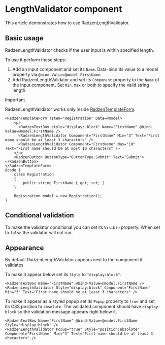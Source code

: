 # LengthValidator component
This article demonstrates how to use RadzenLengthValidator.

## Basic usage
RadzenLengthValidator checks if the user input is within specified length.

To use it perform these steps:
1. Add an input component and set its `Name`. Data-bind its value to a model property via `@bind-Value=@model.FirstName`.
1. Add RadzenLengthValidator and set its `Component` property to the `Name` of the input component. Set `Min`, `Max` or both
to specify the valid string length.

> [!IMPORTANT]
> RadzenLengthValidator works only inside [RadzenTemplateForm](templateform.md). 

```
<RadzenTemplateForm TItem="Registration" Data=@model>
    <p>
      <RadzenTextBox style="display: block" Name="FirstName" @bind-Value=@model.FirstName />
      <RadzenLengthValidator Component="FirstName" Min="3" Text="First name should be at least 3 characters" />
      <RadzenLengthValidator Component="FirstName" Max="10" Text="First name should be at most 10 characters" />
    </p>
    <RadzenButton ButtonType="ButtonType.Submit" Text="Submit"></RadzenButton>
</RadzenTemplateForm>
@code {
    class Registration
    {
        public string FirstName { get; set; }
    }

    Registration model = new Registration();
}
```
## Conditional validation
To make the validator conditional you can set its `Visible` property. When set to `false` the validator will not run.
## Appearance
By default RadzenLengthValidator appears next to the component it validates.

To make it appear below set its `Style` to `"display:block"`. 
```
<RadzenTextBox Name="FirstName" @bind-Value=@model.FirstName />
<RadzenLengthValidator Style="display:block" Component="FirstName" Min="3" Text="First name should be at least 3 characters" />
```
To make it appear as a styled popup set its `Popup` property to `true` and set its CSS position to `absolute`. The validated component should have `display: block` so the validation message appears right below it.
```
<RadzenTextBox Name="FirstName" @bind-Value=@model.FirstName Style="display:block" />
<RadzenLengthValidator Popup="true" Style="position:absolute" Component="FirstName" Min="3" Text="First name should be at least 3 characters" />
```
